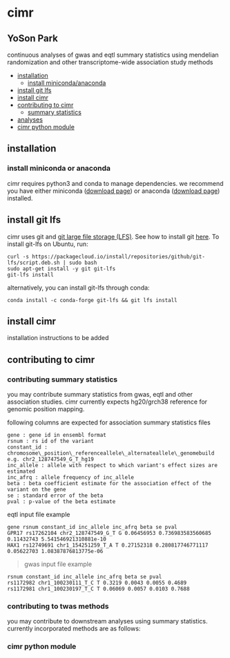 
# cimr
## YoSon Park


continuous analyses of gwas and eqtl summary statistics using mendelian randomization and other transcriptome-wide association study methods

<!--ts-->

* [installation](#installation)
  * [install miniconda/anaconda](#install-miniconda-or-anaconda)
* [install git lfs](#install-git-lfs)
* [install cimr](#install-cimr)
* [contributing to cimr](#contributing-to-cimr)
  * [summary statistics](#summary-statistics)
* [analyses](#analyses)
* [cimr python module](#cimr-python-module)

<!--te-->

## installation

### install miniconda or anaconda
cimr requires python3 and conda to manage dependencies. we recommend you have either miniconda ([download page](https://conda.io/miniconda.html)) or anaconda ([download page](https://www.anaconda.com/download/)) installed. 

## install git lfs

cimr uses git and [git large file storage (LFS)](https://git-lfs.github.com/). See how to install git [here](https://www.atlassian.com/git/tutorials/install-git). To install git-lfs on Ubuntu, run:

```
curl -s https://packagecloud.io/install/repositories/github/git-lfs/script.deb.sh | sudo bash
sudo apt-get install -y git git-lfs
git-lfs install
```

alternatively, you can install git-lfs through conda:

```
conda install -c conda-forge git-lfs && git lfs install
```

## install cimr

installation instructions to be added


## contributing to cimr

### contributing summary statistics

you may contribute summary statistics from gwas, eqtl and other association studies. cimr currently expects hg20/grch38 reference for genomic position mapping.


following columns are expected for association summary statistics files

```
gene : gene id in ensembl format
rsnum : rs id of the variant
constant_id : chromosome\_position\_referenceallele\_alternateallele\_genomebuild
e.g. chr2_128747549_G_T_hg19
inc_allele : allele with respect to which variant's effect sizes are estimated
inc_afrq : allele frequency of inc_allele
beta : beta coefficient estimate for the association effect of the variant on the gene 
se : standard error of the beta
pval : p-value of the beta estimate
```

eqtl input file example   

```
gene rsnum constant_id inc_allele inc_afrq beta se pval  
GPR17 rs17262104 chr2_128747549_G_T G 0.06456953 0.736983583560685 0.11432743 5.541546921310881e-10  
HAX1 rs12749691 chr1_154251259_T_A T 0.27152318 0.280817746771117 0.05622703 1.08387876813775e-06  
```
> gwas input file example  

```
rsnum constant_id inc_allele inc_afrq beta se pval  
rs1172982 chr1_100230111_T_C T 0.3219 0.0043 0.0055 0.4689  
rs1172981 chr1_100230197_T_C T 0.06069 0.0057 0.0103 0.7688  
```

### contributing to twas methods

you may contribute to downstream analyses using summary statistics. currently incorporated methods are as follows:


### cimr python module




